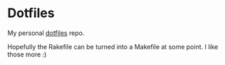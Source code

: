 # Dotfiles

My personal [dotfiles](http://zachholman.com/2010/08/dotfiles-are-meant-to-be-forked) repo.

Hopefully the Rakefile can be turned into a Makefile at some point. I
like those more :)
